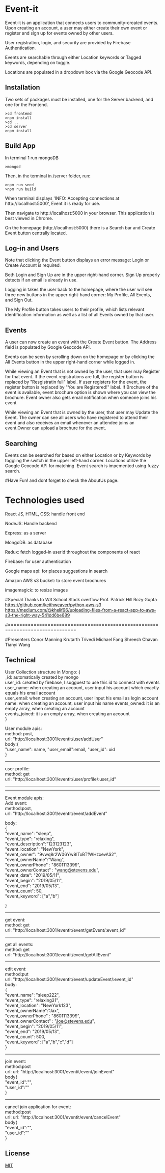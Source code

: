 # Event-it

Event-it is an application that connects users to community-created events. Upon creating an account, a user may either create their own event or register and sign up for events owned by other users. <br/>

User registration, login, and security are provided by Firebase Authentication. 

Events are searchable through either Location keywords or Tagged keywords, depending on toggle.

Locations are populated in a dropdown box via the Google Geocode API.

##  Installation

Two sets of packages must be installed, one for the Server backend, and one for the Frontend.
```
>cd frontend 
>npm install  
>cd .. 
>cd server 
>npm install  
```
## Build App

In terminal 1 run mongoDB
```
>mongod
```

Then, in the terminal in /server folder, run: </br>
```
>npm run seed 
>npm run build
```
When terminal displays 'INFO: Accepting connections at http://localhost:5000',
Event.it is ready for use.

Then navigate to http://localhost:5000 in your browser. This application is best viewed in Chrome.

On the homepage (http://localhost:5000) there is a Search bar and Create Event button centrally located.

## Log-in and Users

Note that clicking the Event button displays an error message: Login or Create Account is required. 

Both Login and Sign Up are in the upper right-hand corner. Sign Up properly detects if an email is already in use. 

Logging in takes the user back to the homepage, where the user will see three new buttons in the upper right-hand corner: My Profile, All Events, and Sign Out. 

The My Profile button takes users to their profile, which lists relevant identification information as well as a list of all Events owned by that user. 

## Events

A user can now create an event with the Create Event button. The Address field is populated by Google Geocode API. 

Events can be seen by scrolling down on the homepage or by clicking the All Events button in the upper right-hand corner while logged in. 

While viewing an Event that is not owned by the user, that user may Register for that event. If the event registrations are full, the register button is replaced by "Resgistratin full" label. If user registers for the event, the register button is replaced by "You are Registered!" label. If Brochure of the event is available, event brochure option is shown where you can view the brochure. Event owner also gets email notification when someone joins his event

While viewing an Event that is owned by the user, that user may Update the Event. The owner can see all users who have registered to attend their event and also receives an email whenever an attendee joins an event.Owner can upload a brochure for the event. 

## Searching

Events can be searched for based on either Location or by Keywords by toggling the switch in the upper left-hand corner. Locations utilize the Google Geocode API for matching. Event search is impemented using fuzzy search.


#Have Fun! and dont forget to check the AboutUs page.

# Technologies used
React JS, HTML, CSS: handle front end

NodeJS: Handle backend

Express: as a server

MongoDB: as database

Redux: fetch logged-in userid throughout the components of react

Firebase: for user authentication

Google maps api: for places suggestions in search

Amazon AWS s3 bucket: to store event brochures

imagemagick: to resize images


#Special Thanks to
W3 School
Stack overflow
Prof. Patrick Hill
Rozy Gupta
https://github.com/keithweaver/python-aws-s3
https://medium.com/@khelif96/uploading-files-from-a-react-app-to-aws-s3-the-right-way-541dd6be689

#==============================================================================

#Presenters
Conor Manning
Krutarth Trivedi
Michael Fang
Shreesh Chavan
Tianyi Wang


Technical
--------------------------------------------------------------------------------------------


 User Collection structure in Mongo:
 {<br /> 
   _id: automatically created by mongo<br /> 
   user_id:  created by firebase, I sugguest to use this id to connect with events<br /> 
   user_name:  when creating an account, user input his account which exactly equals his email account<br /> 
   user_email:  when creating an account, user input his email as login account<br /> 
   name: when creating an account, user input his name
   events_owned:  it is an empty array, when creating an account<br /> 
   events_joined:  it is an empty array, when creating an account<br /> 
 }
 
 
 User module apis:<br /> 
 method: post,<br /> 
 url: "http://localhost:3001/eventit/user/addUser"<br /> 
 body:{<br /> 
  "user_name": name,
  "user_email":email,
  "user_id": uid <br /> 
 }<br /> 
 
 --------------------------------------------------------------------------------------------
user profile: <br /> 
method: get <br /> 
url: "http://localhost:3001/eventit/user/profile/:user_id" <br /> 

 --------------------------------------------------------------------------------------------
 --------------------------------------------------------------------------------------------
 
 Event module  apis: <br /> 
 Add event:<br /> 
 method:post, <br /> 
 url: "http://localhost:3001/eventit/event/addEvent" <br /> 
 
 body: <br /> 
 { <br /> 
	"event_name": "sleep", <br /> 
 "event_type": "relaxing", <br /> 
 "event_description":"123123123", <br /> 
 "event_location": "NewYork", <br /> 
	"event_owner": "9vwq8r2W06Yw8ITxBTfWHzxevAS2", <br /> 
	"event_ownerName":"Wang", <br /> 
	"event_ownerPhone" : "8601113399", <br /> 
	"event_ownerContact" : "wang@stevens.edu", <br /> 
	"event_date": "2019/05/11", <br /> 
	"event_begin": "2019/05/11", <br /> 
	"event_end": "2019/05/13", <br /> 
	"event_count": 50, <br /> 
	"event_keyword": ["a","b"] <br /> 
	
} <br /> 

--------------------------------------------------------------------------------------------
get event: <br /> 
method: get <br /> 
url: "http://localhost:3001/eventit/event/getEvent/:event_id" <br /> 

--------------------------------------------------------------------------------------------
get all events: <br /> 
method: get <br /> 
url: "http://localhost:3001/eventit/event/getAllEvent" <br /> 

--------------------------------------------------------------------------------------------
edit event:<br /> 
method:put<br /> 
url: "http://localhost:3001/eventit/event/updateEvent/:event_id"<br /> 
body:<br /> 
{<br /> 
"event_name": "sleep222",<br /> 
   "event_type": "relaxing31",<br /> 
   "event_location": "NewYork123",<br /> 
	"event_ownerName":"Jax",<br /> 
	"event_ownerPhone" : "8601113399",<br /> 
	"event_ownerContact" : "Joe@stevens.edu",<br /> 
	"event_begin": "2019/05/11",<br /> 
	"event_end": "2019/05/13",<br /> 
	"event_count": 500,<br /> 
	"event_keyword": ["a","b","c","d"]<br /> 
}<br /> 

--------------------------------------------------------------------------------------------
join event:<br /> 
method:post<br /> 
url: url: "http://localhost:3001/eventit/event/joinEvent"<br /> 
body{<br /> 
	"event_id":"",<br /> 
	"user_id":""<br /> 
}<br /> 

--------------------------------------------------------------------------------------------
cancel join application for event:<br /> 
method:post<br /> 
url: url: "http://localhost:3001/eventit/event/cancelEvent"<br /> 
body{<br /> 
	"event_id":"",<br /> 
	"user_id":""<br /> 
}<br /> 


## License
[MIT](https://choosealicense.com/licenses/mit/)
